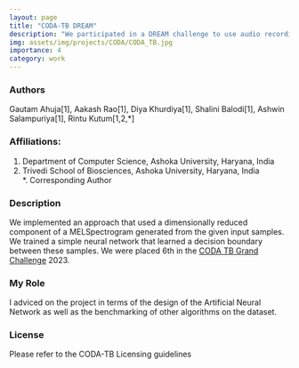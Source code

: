 ```yaml
---
layout: page
title: "CODA-TB DREAM"
description: "We participated in a DREAM challenge to use audio recordings of cough to diagnose the presence of Tuberculosos in a patient."
img: assets/img/projects/CODA/CODA_TB.jpg
importance: 4
category: work
---
```


### Authors
Gautam Ahuja[1], Aakash Rao[1], Diya Khurdiya[1], Shalini Balodi[1], Ashwin Salampuriya[1], Rintu Kutum[1,2,*]

### Affiliations:
1. Department of Computer Science, Ashoka University, Haryana, India 
2. Trivedi School of Biosciences, Ashoka University, Haryana, India     
*. Corresponding Author


### Description
We implemented an approach that used a dimensionally reduced component of a MELSpectrogram generated from the given input samples. We trained a simple neural network that learned a decision boundary between these samples. We were placed 6th in the [CODA TB Grand Challenge](https://www.synapse.org/#!Synapse:syn31472953/wiki/617828) 2023.

### My Role
I adviced on the project in terms of the design of the Artificial Neural Network as well as the benchmarking of other algorithms on the dataset.

### License
Please refer to the CODA-TB Licensing guidelines
